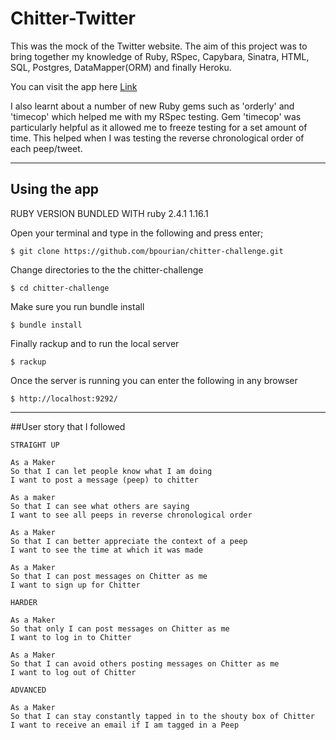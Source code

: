 Chitter-Twitter
=================
This was the mock of the Twitter website. The aim of this project was to bring together my knowledge of Ruby, RSpec, Capybara, Sinatra, HTML, SQL, Postgres, DataMapper(ORM) and finally Heroku.

You can visit the app here [Link](https://chitter--twitter.herokuapp.com)

I also learnt about a number of new Ruby gems such as 'orderly' and 'timecop' which helped me with my RSpec testing. Gem 'timecop' was particularly helpful as it allowed me to freeze testing for a set amount of time. This helped when I was testing the reverse chronological order of each peep/tweet.

-------
## Using the app

RUBY VERSION        BUNDLED WITH
ruby 2.4.1          1.16.1

Open your terminal and type in the following and press enter;

```
$ git clone https://github.com/bpourian/chitter-challenge.git
```
Change directories to the the chitter-challenge
```
$ cd chitter-challenge
```
Make sure you run bundle install
```
$ bundle install
```
Finally rackup and to run the local server
```
$ rackup
```
Once the server is running you can enter the following in any browser
```
$ http://localhost:9292/
```

-------
##User story that I followed

```
STRAIGHT UP

As a Maker
So that I can let people know what I am doing  
I want to post a message (peep) to chitter

As a maker
So that I can see what others are saying  
I want to see all peeps in reverse chronological order

As a Maker
So that I can better appreciate the context of a peep
I want to see the time at which it was made

As a Maker
So that I can post messages on Chitter as me
I want to sign up for Chitter

HARDER

As a Maker
So that only I can post messages on Chitter as me
I want to log in to Chitter

As a Maker
So that I can avoid others posting messages on Chitter as me
I want to log out of Chitter

ADVANCED

As a Maker
So that I can stay constantly tapped in to the shouty box of Chitter
I want to receive an email if I am tagged in a Peep
```
